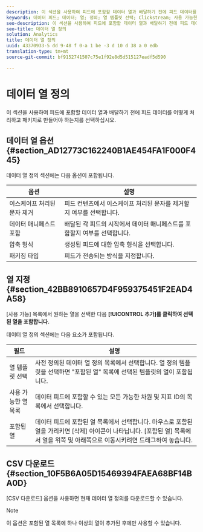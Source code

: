 ```yaml
---
description: 이 섹션을 사용하여 피드에 포함할 데이터 열과 배달하기 전에 피드 데이터를 어떻게 처리하고 패키지로 만들어야 하는지를 선택하십시오.
keywords: 데이터 피드; 데이터; 열; 정의; 열 템플릿 선택; Clickstream; 사용 가능한 열; 포함된 열; 압축 형식; 패키징 유형; 데이터 매니페스트 포함; 이스케이프 처리된 문자 제거CSV 다운로드
seo-description: 이 섹션을 사용하여 피드에 포함할 데이터 열과 배달하기 전에 피드 데이터를 어떻게 처리하고 패키지로 만들어야 하는지를 선택하십시오.
seo-title: 데이터 열 정의
solution: Analytics
title: 데이터 열 정의
uuid: 43370933-5 dd 9-48 f 0-a 1 be -3 d 10 d 38 a 0 edb
translation-type: tm+mt
source-git-commit: bf9152741507c75e1f92e8d5d515127eadf5d590

---
```



# 데이터 열 정의

이 섹션을 사용하여 피드에 포함할 데이터 열과 배달하기 전에 피드 데이터를 어떻게 처리하고 패키지로 만들어야 하는지를 선택하십시오.

## 데이터 열 옵션 {#section_AD12773C162240B1AE454FA1F000F445}

데이터 열 정의 섹션에는 다음 옵션이 포함됩니다.

| 옵션 | 설명 |
|--- |--- |
| 이스케이프 처리된 문자 제거 | 피드 컨텐츠에서 이스케이프 처리된 문자를 제거할지 여부를 선택합니다. |
| 데이터 매니페스트 포함 | 배달된 각 피드의 시작에서 데이터 매니페스트를 포함할지 여부를 선택합니다. |
| 압축 형식 | 생성된 피드에 대한 압축 형식을 선택합니다. |
| 패키징 타입 | 피드가 전송되는 방식을 지정합니다. |

## 열 지정 {#section_42BB8910657D4F959375451F2EAD4A58}

[사용 가능] 목록에서 원하는 열을 선택한 다음 **[!UICONTROL 추가]를 클릭하여 선택된 열을 포함합니다.**

데이터 열 정의 섹션에는 다음 요소가 포함됩니다.

| 필드 | 설명 |
|--- |--- |
| 열 템플릿 선택 | 사전 정의된 데이터 열 정의 목록에서 선택합니다.  열 정의 템플릿을 선택하면 "포함된 열" 목록에 선택된 템플릿의 열이 포함됩니다. |
| 사용 가능한 열 목록 | 데이터 피드에 포함할 수 있는 모든 가능한 차원 및 지표 ID의 목록에서 선택합니다. |
| 포함된 열 | 데이터 피드에 포함된 열 목록에서 선택합니다.  마우스로 포함된 열을 가리키면 [삭제] 아이콘이 나타납니다.  [포함된 열] 목록에서 열을 위쪽 및 아래쪽으로 이동시키려면 드래그하여 놓습니다. |

## CSV 다운로드 {#section_10F5B6A05D15469394FAEA68BF14BA0D}

[CSV 다운로드] 옵션을 사용하면 현재 데이터 열 정의를 다운로드할 수 있습니다.

>[!NOTE]
>
>이 옵션은 포함된 열 목록에 하나 이상의 열이 추가된 후에만 사용할 수 있습니다.


